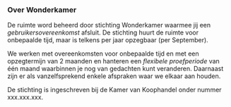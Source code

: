 ### Over Wonderkamer

De ruimte word beheerd door stichting Wonderkamer waarmee jij een *gebruikersovereenkomst* afsluit. De stichting huurt de 
ruimte voor onbepaalde tijd, maar is telkens per jaar opzegbaar (per September). 

We werken met overeenkomsten voor onbepaalde tijd en met een opzegtermijn van 2 maanden en hanteren een *flexibele 
proefperiode* van één maand waarbinnen je nog van gedachten kunt veranderen. Daarnaast zijn er als
vanzelfsprekend enkele afspraken waar we elkaar aan houden. 

De stichting is ingeschreven bij de Kamer van Koophandel onder nummer xxx.xxx.xxx.
